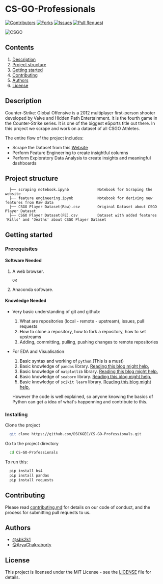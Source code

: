 
# CS-GO-Professionals

[![Contributors](https://img.shields.io/github/contributors/dsckgec/CS-GO-Professionals.svg)](https://github.com/dsckgec/CS-GO-Professionals/graphs/contributors) [![Forks](https://img.shields.io/github/forks/dsckgec/CS-GO-Professionals.svg)](https://github.com/dsckgec/CS-GO-Professionals/network/members) [![Issues](https://img.shields.io/github/issues/dsckgec/CS-GO-Professionals.svg)](https://github.com/dsckgec/CS-GO-Professionals/issues) [![Pull Request](https://img.shields.io/github/issues-pr-closed-raw/dsckgec/CS-GO-Professionals)](https://github.com/dsckgec/CS-GO-Professionals/pulls)


![CSGO](https://cdn.akamai.steamstatic.com/steam/apps/730/ss_60b4f959497899515f46012df805b0006ef21af6.1920x1080.jpg?t=1641233427)


## Contents

1. [Description](#description)
1. [Project structure](#project-structure)
1. [Getting started](#getting-started)
1. [Contributing](#contributing)
1. [Authors](#authors)
1. [License](#license)


## Description

Counter-Strike: Global Offensive is a 2012 multiplayer first-person shooter developed by Valve and Hidden Path Entertainment. It is the fourth game in the Counter-Strike series.
It is one of the biggest eSports title out there. In this project we scrape and work on a dataset of all CSGO Athletes.

The entire flow of the project includes:
- Scrape the Dataset from this [Website](https://www.hltv.org/stats/players)
- Perform Feature Engineering to create insightful columns
- Perform Exploratory Data Analysis to create insights and meaningful dashboards

## Project structure

```   
  ├── scraping notebook.ipynb             Notebook for Scraping the website
  ├── feature engineering.ipynb           Notebook for deriving new features from Raw data 
  ├── CSGO Player Dataset(Raw).csv        Original Dataset about CSGO Player Dataset
  ├── CSGO Player Dataset(FE).csv         Dataset with added features 'Kills' and 'Deaths' about CSGO Player Dataset
```
## Getting started


### Prerequisites

#### Software Needed
 
  1. A web browser. 

         OR
         
  3. Anaconda software.

#### Knowledge Needed
- Very basic understanding of git and github:

    1.  What are repositories (local - remote - upstream), issues, pull requests
    2.   How to clone a repository, how to fork a repository, how to set upstreams
    3.   Adding, committing, pulling, pushing changes to remote repositories

- For EDA and Visualisation
 
    1. Basic syntax and working of ```python```.(This is a must)
    2. Basic knowledge of ```pandas``` library. [Reading this blog might help.](https://www.dataquest.io/blog/pandas-python-tutorial/)
    3. Basic knowledge of ```matplotlib``` library. [Reading this blog might help.](https://blog.quantinsti.com/python-matplotlib-tutorial/)
    4. Basic knowledge of ```seaborn``` library. [Reading this blog might help.](https://www.mygreatlearning.com/blog/seaborn-tutorial/)
    5. Basic knowledge of ```scikit learn``` library. [Reading this blog might help.](https://www.dataquest.io/blog/sci-kit-learn-tutorial/)

  However the code is well explained, so anyone knowing the basics of Python can get a idea of what's happenning and contribute to this.

### Installing

Clone the project

```bash
  git clone https://github.com/DSCKGEC/CS-GO-Professionals.git
```

Go to the project directory

```bash
  cd CS-GO-Professionals
```

To run this:
```bash
  pip install bs4
  pip install pandas
  pip install requests
```


## Contributing

Please read [contributing.md](contributing.md) for details on our code of conduct, and the process for submitting pull requests to us.


## Authors

- [@sbk2k1](https://github.com/sbk2k1)
- [@AryaChakraborty](https://github.com/AryaChakraborty)

## License

This project is licensed under the MIT License - see the [LICENSE](LICENSE) file for details.
